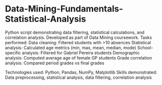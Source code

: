 # Data-Mining-Fundamentals-Statistical-Analysis
Python script demonstrating data filtering, statistical calculations, and correlation analysis. Developed as part of Data Mining coursework.
Tasks performed:
Data cleaning: Filtered students with >10 absences
Statistical analysis: Calculated age metrics (min, max, mean, median, mode)
School-specific analysis: Filtered for Gabriel Pereira students
Demographic analysis: Computed average age of female GP students
Grade correlation analysis: Compared period grades vs final grades

Technologies used: Python, Pandas, NumPy, Matplotlib
Skills demonstrated: Data preprocessing, statistical analysis, data filtering, correlation analysis
